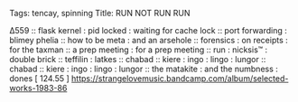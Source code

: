 Tags: tencay, spinning
Title: RUN NOT RUN RUN
  
∆559 :: flask kernel : pid locked : waiting for cache lock :: port forwarding : blimey phelia :: how to be meta : and an arsehole :: forensics : on receipts : for the taxman :: a prep meeting : for a prep meeting :: run : nicksis™ : double brick :: teffilin : latkes :: chabad :: kiere : ingo : lingo : lungor :: chabad :: kiere : ingo : lingo : lungor :: the matakite : and the numbness : dones
[ 124.55 ]
<https://strangelovemusic.bandcamp.com/album/selected-works-1983-86>  
